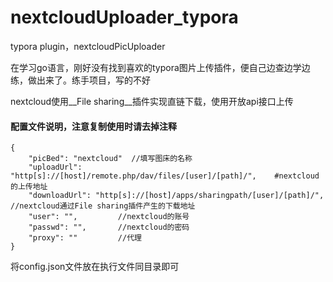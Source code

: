 # nextcloudUploader_typora
typora plugin，nextcloudPicUploader  

在学习go语言，刚好没有找到喜欢的typora图片上传插件，便自己边查边学边练，做出来了。练手项目，写的不好

nextcloud使用__File sharing__插件实现直链下载，使用开放api接口上传

#### 配置文件说明，注意复制使用时请去掉注释
```
{
    "picBed": "nextcloud"  //填写图床的名称
    "uploadUrl": "http[s]://[host]/remote.php/dav/files/[user]/[path]/",    #nextcloud的上传地址
    "downloadUrl": "http[s]://[host]/apps/sharingpath/[user]/[path]/",  //nextcloud通过File sharing插件产生的下载地址
    "user": "",         //nextcloud的账号
    "passwd": "",       //nextcloud的密码
    "proxy": ""         //代理
}
```
将config.json文件放在执行文件同目录即可